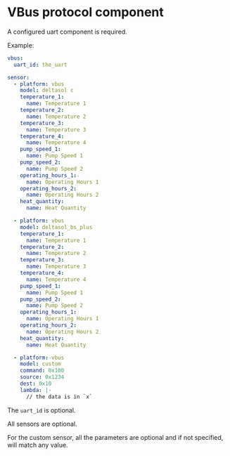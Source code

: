 # VBus protocol component

A configured uart component is required.

Example:
```yaml
vbus:
  uart_id: the_uart

sensor:
  - platform: vbus
    model: deltasol c
    temperature_1:
      name: Temperature 1
    temperature_2:
      name: Temperature 2
    temperature_3:
      name: Temperature 3
    temperature_4:
      name: Temperature 4
    pump_speed_1:
      name: Pump Speed 1
    pump_speed_2:
      name: Pump Speed 2
    operating_hours_1:
      name: Operating Hours 1
    operating_hours_2:
      name: Operating Hours 2
    heat_quantity:
      name: Heat Quantity

  - platform: vbus
    model: deltasol_bs_plus
    temperature_1:
      name: Temperature 1
    temperature_2:
      name: Temperature 2
    temperature_3:
      name: Temperature 3
    temperature_4:
      name: Temperature 4
    pump_speed_1:
      name: Pump Speed 1
    pump_speed_2:
      name: Pump Speed 2
    operating_hours_1:
      name: Operating Hours 1
    operating_hours_2:
      name: Operating Hours 2
    heat_quantity:
      name: Heat Quantity

  - platform: vbus
    model: custom
    command: 0x100
    source: 0x1234
    dest: 0x10
    lambda: |-
      // the data is in `x`
```

The `uart_id` is optional.

All sensors are optional.

For the custom sensor, all the parameters are optional and if not specified, will match any value.
```
